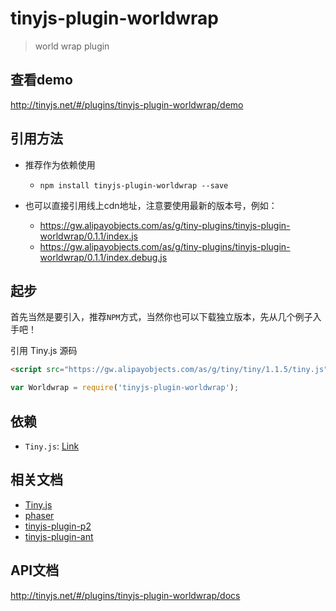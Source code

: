 # tinyjs-plugin-worldwrap

> world wrap plugin

## 查看demo

http://tinyjs.net/#/plugins/tinyjs-plugin-worldwrap/demo

## 引用方法

- 推荐作为依赖使用

  - `npm install tinyjs-plugin-worldwrap --save`

- 也可以直接引用线上cdn地址，注意要使用最新的版本号，例如：

  - https://gw.alipayobjects.com/as/g/tiny-plugins/tinyjs-plugin-worldwrap/0.1.1/index.js
  - https://gw.alipayobjects.com/as/g/tiny-plugins/tinyjs-plugin-worldwrap/0.1.1/index.debug.js

## 起步
首先当然是要引入，推荐`NPM`方式，当然你也可以下载独立版本，先从几个例子入手吧！

引用 Tiny.js 源码
``` html
<script src="https://gw.alipayobjects.com/as/g/tiny/tiny/1.1.5/tiny.js"></script>
```
``` js
var Worldwrap = require('tinyjs-plugin-worldwrap');
```

## 依赖
- `Tiny.js`: [Link](http://tinyjs.net/#/docs/api)

## 相关文档
- [Tiny.js](http://tinyjs.net/#/docs/api)
- [phaser](https://github.com/photonstorm/phaser)
- [tinyjs-plugin-p2](https://github.com/qingyangmoke/tinyjs-plugin-p2)
- [tinyjs-plugin-ant](https://github.com/qingyangmoke/tinyjs-plugin-ant)

## API文档
http://tinyjs.net/#/plugins/tinyjs-plugin-worldwrap/docs

